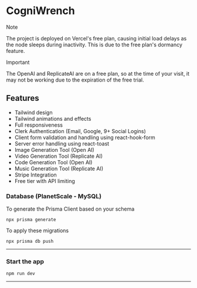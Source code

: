 ﻿# CogniWrench

> [!NOTE]  
> The project is deployed on Vercel's free plan, causing initial load delays as the node sleeps during inactivity. This is due to the free plan's dormancy feature.

> [!IMPORTANT]  
> The OpenAI and ReplicateAI are on a free plan, so at the time of your visit, it may not be working due to the expiration of the free trial.

## Features

- Tailwind design
- Tailwind animations and effects
- Full responsiveness
- Clerk Authentication (Email, Google, 9+ Social Logins)
- Client form validation and handling using react-hook-form
- Server error handling using react-toast
- Image Generation Tool (Open AI)
- Video Generation Tool (Replicate AI)
- Code Generation Tool (Open AI)
- Music Generation Tool (Replicate AI)
- Stripe Integration
- Free tier with API limiting

### Database (PlanetScale - MySQL)

To generate the Prisma Client based on your schema

```shell
npx prisma generate

```

To apply these migrations

```shell
npx prisma db push

```

---

### Start the app

```shell
npm run dev
```

---
